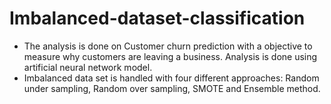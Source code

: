 # Imbalanced-dataset-classification
- The analysis is done on Customer churn prediction with a objective to measure why customers are leaving a business. Analysis is done using artificial neural network model. 
- Imbalanced data set is handled with four different approaches: Random under sampling, Random over sampling, SMOTE and Ensemble method.

